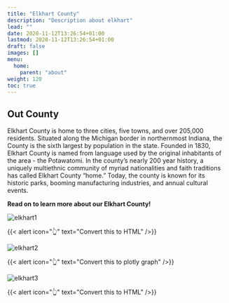 ```yaml
---
title: "Elkhart County"
description: "Description about elkhart"
lead: ""
date: 2020-11-12T13:26:54+01:00
lastmod: 2020-11-12T13:26:54+01:00
draft: false
images: []
menu:
  home:
    parent: "about"
weight: 120
toc: true
---
```


## Out County

Elkhart County is home to three cities, five towns, and over 205,000 residents. Situated along the Michigan border in northernmost Indiana, the County is the sixth largest by population in the state. Founded in 1830, Elkhart County is named from language used by the original inhabitants of the area - the Potawatomi. In the county’s nearly 200 year history, a uniquely multiethnic community of myriad nationalities and faith traditions has called Elkhart County “home.” Today, the county is known for its historic parks, booming manufacturing industries, and annual cultural events.

**Read on to learn more about our Elkhart County!**

![elkhart1](/images/elkhart1.png)

{{< alert icon="👆" text="Convert this to HTML" />}}

![elkhart2](/images/elkhart2.png)

{{< alert icon="👆" text="Convert this to plotly graph" />}}

![elkhart3](/images/elkhart3.png)

{{< alert icon="👆" text="Convert this to HTML" />}}
